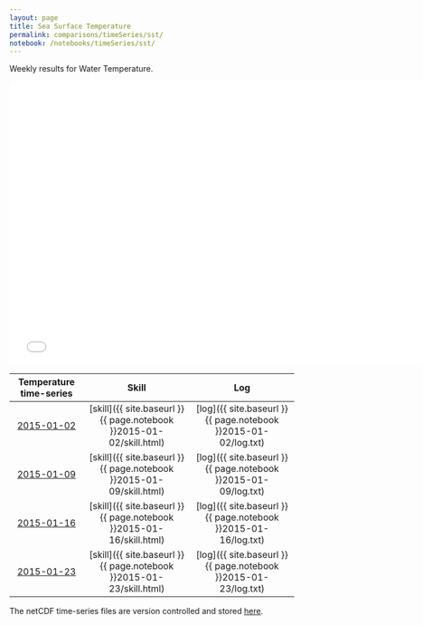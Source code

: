```yaml
---
layout: page
title: Sea Surface Temperature
permalink: comparisons/timeSeries/sst/
notebook: /notebooks/timeSeries/sst/
---
```


Weekly results for Water Temperature.

<iframe width="750" height="500" frameBorder="0" src="{{ site.baseurl }}{{ page.notebook }}2015-01-23/mapa.html" name="iframe"> <p>Your browser does not support iframes.</p> </iframe>


| Temperature time-series                                                                            | Skill                                                                | Log                                                            |
|:--------------------------------------------------------------------------------------------------:|:--------------------------------------------------------------------:|:--------------------------------------------------------------:|
| <a href="{{ site.baseurl }}{{ page.notebook }}2015-01-02/mapa.html" target="iframe">2015-01-02</a> | [skill]({{ site.baseurl }}{{ page.notebook }}2015-01-02/skill.html)  | [log]({{ site.baseurl }}{{ page.notebook }}2015-01-02/log.txt) |
| <a href="{{ site.baseurl }}{{ page.notebook }}2015-01-09/mapa.html" target="iframe">2015-01-09</a> | [skill]({{ site.baseurl }}{{ page.notebook }}2015-01-09/skill.html)  | [log]({{ site.baseurl }}{{ page.notebook }}2015-01-09/log.txt) |
| <a href="{{ site.baseurl }}{{ page.notebook }}2015-01-16/mapa.html" target="iframe">2015-01-16</a> | [skill]({{ site.baseurl }}{{ page.notebook }}2015-01-16/skill.html)  | [log]({{ site.baseurl }}{{ page.notebook }}2015-01-16/log.txt) |
| <a href="{{ site.baseurl }}{{ page.notebook }}2015-01-23/mapa.html" target="iframe">2015-01-23</a> | [skill]({{ site.baseurl }}{{ page.notebook }}2015-01-23/skill.html)  | [log]({{ site.baseurl }}{{ page.notebook }}2015-01-23/log.txt) |

The netCDF time-series files are version controlled and stored [here](https://github.com/ocefpaf/secoora/tree/gh-pages/notebooks/timeSeries/sst).
